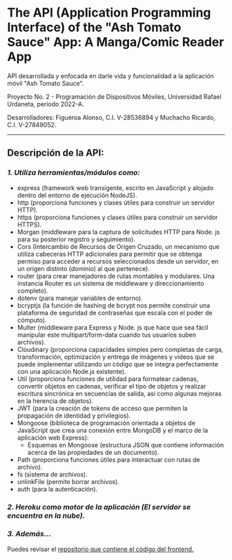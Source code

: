 # The API (Application Programming Interface) of the "Ash Tomato Sauce" App: A Manga/Comic Reader App

API desarrollada y enfocada en darle vida y funcionalidad a la aplicación móvil "Ash Tomato Sauce". 

Proyecto No. 2 - Programación de Dispositivos Móviles, Universidad Rafael Urdaneta, período 2022-A.

Desarrolladores: Figueroa Alonso, C.I. V-28536894 y Muchacho Ricardo, C.I. V-27849052.

---

## **Descripción de la API:**


### *1. Utiliza herramientas/módulos como:*
- express (framework web transigente, escrito en JavaScript y alojado dentro del entorno de ejecución NodeJS).
- http (proporciona funciones y clases útiles para construir un servidor HTTP).
- https (proporciona funciones y clases útiles para construir un servidor HTTPS).
- Morgan (middleware para la captura de solicitudes HTTP para Node. js para su posterior registro y seguimiento).
- Cors (Intercambio de Recursos de Origen Cruzado, un mecanismo que utiliza cabeceras HTTP adicionales para permitir que se obtenga permiso para acceder a recursos seleccionados desde un servidor, en un origen distinto (dominio) al que pertenece).	
- router (para crear manejadores de rutas montables y modulares. Una instancia Router es un sistema de middleware y direccionamiento completo).
- dotenv (para manejar variables de entorno).
- bcryptjs (la función de hashing de bcrypt nos permite construir una plataforma de seguridad de contraseñas que escala con el poder de cómputo).
- Multer (middleware para Express y Node. js que hace que sea fácil manipular este multipart/form-data cuando tus usuarios suben archivos).
- Cloudinary (proporciona capacidades simples pero completas de carga, transformación, optimización y entrega de imágenes y videos que se puede implementar utilizando un código que se integra perfectamente con una aplicación Node.js existente).
- Util (proporciona funciones de utilidad para formatear cadenas, convertir objetos en cadenas, verificar el tipo de objetos y realizar escritura sincrónica en secuencias de salida, así como algunas mejoras en la herencia de objetos).
- JWT (para la creación de tokens de acceso que permiten la propagación de identidad y privilegios).
- Mongoose (biblioteca de programación orientada a objetos de JavaScript que crea una conexión entre MongoDB y el marco de la aplicación web Express):
    - Esquemas en Mongoose (estructura JSON que contiene información acerca de las propiedades de un documento).
- Path (proporciona funciones útiles para interactuar con rutas de archivo). 
- fs (sistema de archivos). 
- unlinkFile (permite borrar archivos).
- auth (para la autenticación).


### *2. Heroku como motor de la aplicación (El servidor se encuentra en la nube).*


### *3. Además...*
Puedes revisar el [repositorio que contiene el código del frontend.](https://github.com/alonfigue/ashtomatosauce)
